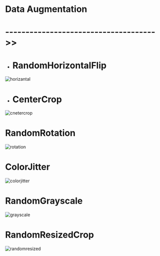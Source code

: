 # Data Augmentation 


# ------------------------------------->>

* # RandomHorizontalFlip

![horizantal](https://github.com/Ibrokhim7755/DL_Class_projects/assets/89033710/1e2c8c9b-58b3-4b1e-92a1-8bccedcca6f6)

* # CenterCrop

![cnetercrop](https://github.com/Ibrokhim7755/DL_Class_projects/assets/89033710/65b4c304-8ded-44f0-b486-28a46af1548f)

# RandomRotation

![rotation](https://github.com/Ibrokhim7755/DL_Class_projects/assets/89033710/52e59ce5-fd88-4b89-8ae5-0e9d17809737)

# ColorJitter
![colorjitter](https://github.com/Ibrokhim7755/DL_Class_projects/assets/89033710/049f8880-d482-490e-b117-d4cf2855bc4a)

# RandomGrayscale
![grayscale](https://github.com/Ibrokhim7755/DL_Class_projects/assets/89033710/9efdabae-9c48-4ca9-b7b5-799acb551ba1)

# RandomResizedCrop
![randomresized](https://github.com/Ibrokhim7755/DL_Class_projects/assets/89033710/b5d1d22f-5658-405b-8041-7e1992c8139b)

